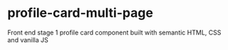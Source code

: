 # profile-card-multi-page
Front end stage 1 profile card component built with semantic HTML, CSS and vanilla JS
